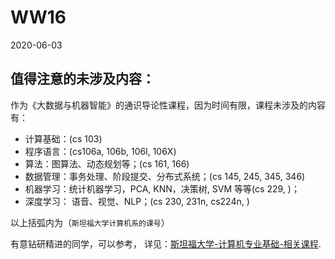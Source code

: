 # WW16

2020-06-03

## 值得注意的未涉及内容：

作为《大数据与机器智能》的通识导论性课程，因为时间有限，课程未涉及的内容有：

- 计算基础：(cs 103)
- 程序语言：(cs106a, 106b, 106l, 106X)
- 算法：图算法、动态规划等；(cs 161, 166)
- 数据管理：事务处理、阶段提交、分布式系统；(cs 145, 245, 345, 346)
- 机器学习：统计机器学习，PCA, KNN，决策树, SVM 等等(cs 229, )；
- 深度学习： 语音、视觉、NLP；(cs 230, 231n,  cs224n,  )

以上括弧内为（```斯坦福大学计算机系的课号```）

有意钻研精进的同学，可以参考， 详见：[斯坦福大学-计算机专业基础-相关课程](斯坦福大学的计算机专业的教学课程.md).
